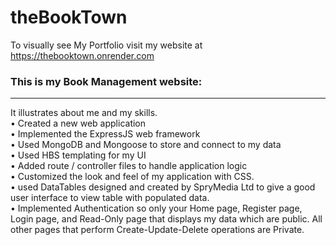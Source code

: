 # theBookTown

To visually see My Portfolio visit my website at  https://thebooktown.onrender.com

### This is my Book Management website:
------------------------------
It illustrates about me and my skills.<br/>
•	Created a new web application </br>
•	Implemented the ExpressJS web framework </br>
•	Used MongoDB and Mongoose to store and connect to my data </br>
•	Used HBS templating for my UI </br>
•	Added route / controller files to handle application logic </br>
•	Customized the look and feel of my application with CSS. </br>
• used DataTables designed and created by SpryMedia Ltd to give a good user interface to view table with populated data. </br>
•	Implemented Authentication so only your Home page, Register page, Login page, and Read-Only page that displays my data which are public. All other pages that perform Create-Update-Delete operations are Private.</br>
